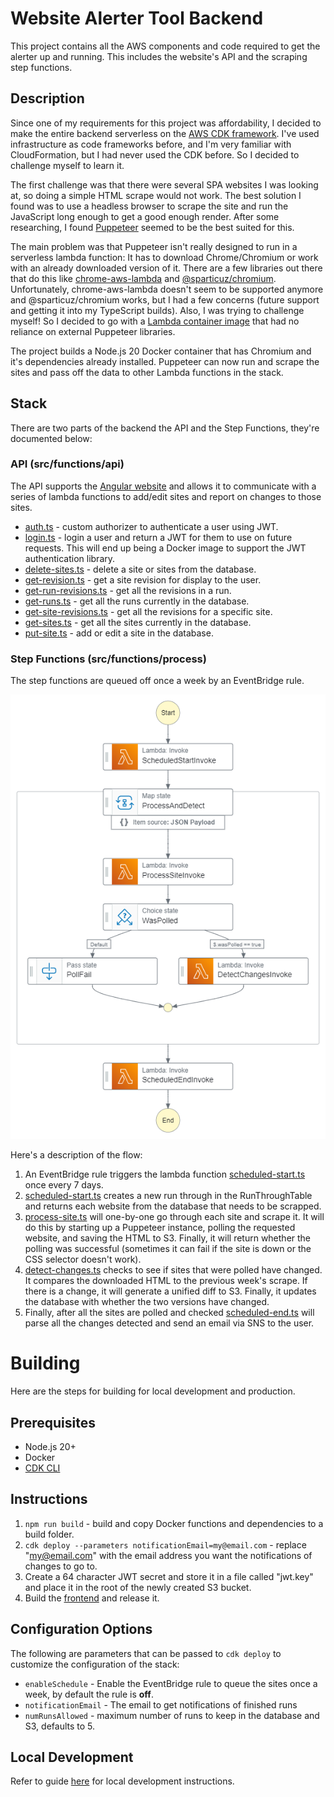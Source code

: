 # Website Alerter Tool Backend
This project contains all the AWS components and code required to get the alerter up and running. This includes the website's API and the scraping step functions.

## Description
Since one of my requirements for this project was affordability, I decided to make the entire backend serverless on the [AWS CDK framework](https://aws.amazon.com/cdk/). I've used infrastructure as code frameworks before, and I'm very familiar with CloudFormation, but I had never used the CDK before. So I decided to challenge myself to learn it.

The first challenge was that there were several SPA websites I was looking at, so doing a simple HTML scrape would not work. The best solution I found was to use a headless browser to scrape the site and run the JavaScript long enough to get a good enough render. After some researching, I found [Puppeteer](https://pptr.dev/) seemed to be the best suited for this.

The main problem was that Puppeteer isn't really designed to run in a serverless lambda function: It has to download Chrome/Chromium or work with an already downloaded version of it. There are a few libraries out there that do this like [chrome-aws-lambda](https://github.com/alixaxel/chrome-aws-lambda) and [@sparticuz/chromium](https://github.com/Sparticuz/chromium). Unfortunately, chrome-aws-lambda doesn't seem to be supported anymore and @sparticuz/chromium works, but I had a few concerns (future support and getting it into my TypeScript builds). Also, I was trying to challenge myself! So I decided to go with a [Lambda container image](https://docs.aws.amazon.com/lambda/latest/dg/images-create.html) that had no reliance on external Puppeteer libraries.

The project builds a Node.js 20 Docker container that has Chromium and it's dependencies already installed. Puppeteer can now run and scrape the sites and pass off the data to other Lambda functions in the stack.

## Stack
There are two parts of the backend the API and the Step Functions, they're documented below:

### API (src/functions/api)
The API supports the [Angular website](../frontend) and allows it to communicate with a series of lambda functions to add/edit sites and report on changes to those sites.

- [auth.ts](src/functions/api/auth.ts) - custom authorizer to authenticate a user using JWT.
- [login.ts](src/functions/api/login.ts) - login a user and return a JWT for them to use on future requests. This will end up being a Docker image to support the JWT authentication library.
- [delete-sites.ts](src/functions/api/delete-sites.ts) - delete a site or sites from the database.
- [get-revision.ts](src/functions/api/get-revision.ts) - get a site revision for display to the user.
- [get-run-revisions.ts](src/functions/api/get-run-revisions.ts) - get all the revisions in a run.
- [get-runs.ts](src/functions/api/get-runs.ts) - get all the runs currently in the database.
- [get-site-revisions.ts](src/functions/api/get-site-revisions.ts) - get all the revisions for a specific site.
- [get-sites.ts](src/functions/api/get-sites.ts) - get all the sites currently in the database.
- [put-site.ts](src/functions/api/put-site.ts) - add or edit a site in the database.

### Step Functions (src/functions/process)
The step functions are queued off once a week by an EventBridge rule.

![Step Functions Graph](stepfunctions_graph.png)

Here's a description of the flow:

1. An EventBridge rule triggers the lambda function [scheduled-start.ts](src/functions/process/scheduled-start.ts) once every 7 days.
2. [scheduled-start.ts](src/functions/process/scheduled-start.ts) creates a new run through in the RunThroughTable and returns each website from the database that needs to be scrapped.
3. [process-site.ts](src/functions/process/process-site.ts) will one-by-one go through each site and scrape it. It will do this by starting up a Puppeteer instance, polling the requested website, and saving the HTML to S3. Finally, it will return whether the polling was successful (sometimes it can fail if the site is down or the CSS selector doesn't work).
4. [detect-changes.ts](src/functions/process/detect-changes.ts) checks to see if sites that were polled have changed. It compares the downloaded HTML to the previous week's scrape. If there is a change, it will generate a unified diff to S3. Finally, it updates the database with whether the two versions have changed.
5. Finally, after all the sites are polled and checked [scheduled-end.ts](src/functions/process/scheduled-end.ts) will parse all the changes detected and send an email via SNS to the user.

# Building
Here are the steps for building for local development and production.

## Prerequisites
- Node.js 20+
- Docker
- [CDK CLI](https://docs.aws.amazon.com/cdk/v2/guide/cli.html)

## Instructions

1. `npm run build` - build and copy Docker functions and dependencies to a build folder.
2. `cdk deploy --parameters notificationEmail=my@email.com` - replace "my@email.com" with the email address you want the notifications of changes to go to.
3. Create a 64 character JWT secret and store it in a file called "jwt.key" and place it in the root of the newly created S3 bucket.
4. Build the [frontend](../frontend) and release it.

## Configuration Options
The following are parameters that can be passed to `cdk deploy` to customize the configuration of the stack:

- `enableSchedule` - Enable the EventBridge rule to queue the sites once a week, by default the rule is **off**.
- `notificationEmail` - The email to get notifications of finished runs
- `numRunsAllowed` - maximum number of runs to keep in the database and S3, defaults to 5.

## Local Development
Refer to guide [here](local-dev.md) for local development instructions.
